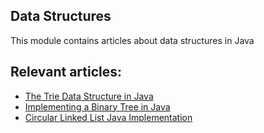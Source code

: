## Data Structures

This module contains articles about data structures in Java

## Relevant articles:

- [The Trie Data Structure in Java](https://www.baeldung.com/trie-java)
- [Implementing a Binary Tree in Java](https://www.baeldung.com/java-binary-tree)
- [Circular Linked List Java Implementation](https://www.baeldung.com/java-circular-linked-list)
